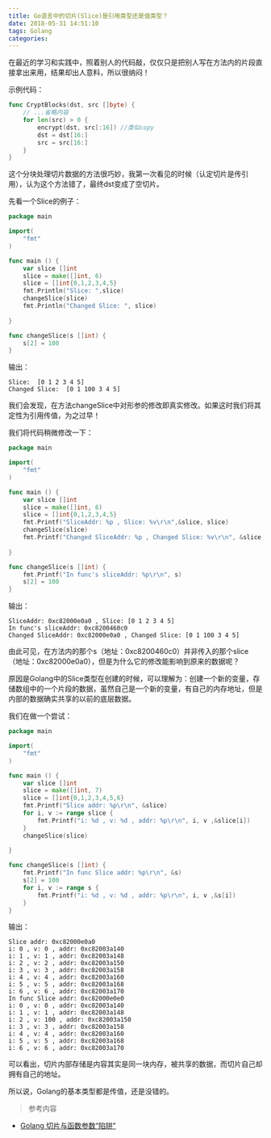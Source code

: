 ```yaml
---
title: Go语言中的切片(Slice)是引用类型还是值类型？
date: 2018-05-31 14:51:10
tags: Golang
categories:
---
```


在最近的学习和实践中，照着别人的代码敲，仅仅只是把别人写在方法内的片段直接拿出来用，结果却出人意料，所以很纳闷！

示例代码：

```Go
func CryptBlocks(dst, src []byte) {
	// ...省略内容
	for len(src) > 0 {
		encrypt(dst, src[:16]) //类似copy
		dst = dst[16:]
		src = src[16:]
	}
}
```
这个分块处理切片数据的方法很巧妙，我第一次看见的时候（认定切片是传引用），认为这个方法错了，最终dst变成了空切片。

先看一个Slice的例子：

```Go
package main

import(
    "fmt"
)

func main () {
    var slice []int
    slice = make([]int, 6)
    slice = []int{0,1,2,3,4,5}
    fmt.Println("Slice: ",slice)
    changeSlice(slice)
    fmt.Println("Changed Slice: ", slice)
    
}

func changeSlice(s []int) {
    s[2] = 100
}
```

输出：

```
Slice:  [0 1 2 3 4 5]
Changed Slice:  [0 1 100 3 4 5]
```

我们会发现，在方法changeSlice中对形参的修改即真实修改。如果这时我们将其定性为引用传值，为之过早！

我们将代码稍微修改一下：

```Go
package main

import(
    "fmt"
)

func main () {
    var slice []int
    slice = make([]int, 6)
    slice = []int{0,1,2,3,4,5}
    fmt.Printf("SliceAddr: %p , Slice: %v\r\n",&slice, slice)
    changeSlice(slice)
    fmt.Printf("Changed SliceAddr: %p , Changed Slice: %v\r\n", &slice, slice)
    
}

func changeSlice(s []int) {
    fmt.Printf("In func's sliceAddr: %p\r\n", s)
    s[2] = 100
}
```

输出：

```
SliceAddr: 0xc82000e0a0 , Slice: [0 1 2 3 4 5]
In func's sliceAddr: 0xc8200460c0
Changed SliceAddr: 0xc82000e0a0 , Changed Slice: [0 1 100 3 4 5]
```

由此可见，在方法内的那个s（地址：0xc8200460c0）并非传入的那个slice（地址：0xc82000e0a0），但是为什么它的修改能影响到原来的数据呢？

<!--more-->

原因是Golang中的Slice类型在创建的时候，可以理解为：创建一个新的变量，存储数组中的一个片段的数据，虽然自己是一个新的变量，有自己的内存地址，但是内部的数据确实共享的以前的底层数据。

我们在做一个尝试：

```Go
package main

import(
    "fmt"
)

func main () {
    var slice []int
    slice = make([]int, 7)
    slice = []int{0,1,2,3,4,5,6}
    fmt.Printf("Slice addr: %p\r\n", &slice)
    for i, v := range slice {
        fmt.Printf("i: %d , v: %d , addr: %p\r\n", i, v ,&slice[i])
    }
    changeSlice(slice)
    
}

func changeSlice(s []int) {
    fmt.Printf("In func Slice addr: %p\r\n", &s)
    s[2] = 100
    for i, v := range s {
        fmt.Printf("i: %d , v: %d , addr: %p\r\n", i, v ,&s[i])
    }
}
```

输出：

```
Slice addr: 0xc82000e0a0
i: 0 , v: 0 , addr: 0xc82003a140
i: 1 , v: 1 , addr: 0xc82003a148
i: 2 , v: 2 , addr: 0xc82003a150
i: 3 , v: 3 , addr: 0xc82003a158
i: 4 , v: 4 , addr: 0xc82003a160
i: 5 , v: 5 , addr: 0xc82003a168
i: 6 , v: 6 , addr: 0xc82003a170
In func Slice addr: 0xc82000e0e0
i: 0 , v: 0 , addr: 0xc82003a140
i: 1 , v: 1 , addr: 0xc82003a148
i: 2 , v: 100 , addr: 0xc82003a150
i: 3 , v: 3 , addr: 0xc82003a158
i: 4 , v: 4 , addr: 0xc82003a160
i: 5 , v: 5 , addr: 0xc82003a168
i: 6 , v: 6 , addr: 0xc82003a170
```

可以看出，切片内部存储是内容其实是同一块内存，被共享的数据，而切片自己却拥有自己的地址。

所以说，Golang的基本类型都是传值，还是没错的。

> 参考内容

* [Golang 切片与函数参数“陷阱”](https://studygolang.com/articles/9876)